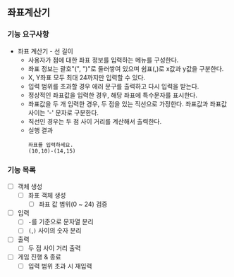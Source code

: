 ## 좌표계산기

### 기능 요구사항
* 좌표 계산기 - 선 길이
  * 사용자가 점에 대한 좌표 정보를 입력하는 메뉴를 구성한다.
  * 좌표 정보는 괄호"(", ")"로 둘러쌓여 있으며 쉼표(,)로 x값과 y값을 구분한다.
  * X, Y좌표 모두 최대 24까지만 입력할 수 있다.
  * 입력 범위를 초과할 경우 에러 문구를 출력하고 다시 입력을 받는다.
  * 정상적인 좌표값을 입력한 경우, 해당 좌표에 특수문자를 표시한다.
  * 좌표값을 두 개 입력한 경우, 두 점을 있는 직선으로 가정한다. 좌표값과 좌표값 사이는 '-' 문자로 구분한다.
  * 직선인 경우는 두 점 사이 거리를 계산해서 출력한다.
  * 실행 결과
    ```text
    좌표를 입력하세요.
    (10,10)-(14,15)
    ```
### 기능 목록
- [ ] 객체 생성
    - [ ] 좌표 객체 생성
        - [ ] 좌표 값 범위(0 ~ 24) 검증
- [ ] 입력
    - [ ] `-`를 기준으로 문자열 분리
    - [ ] `(`,`)` 사이의 숫자 분리
- [ ] 출력
    - [ ] 두 점 사이 거리 출력
- [ ] 게임 진행 & 종료
    - [ ] 입력 범위 초과 시 재입력